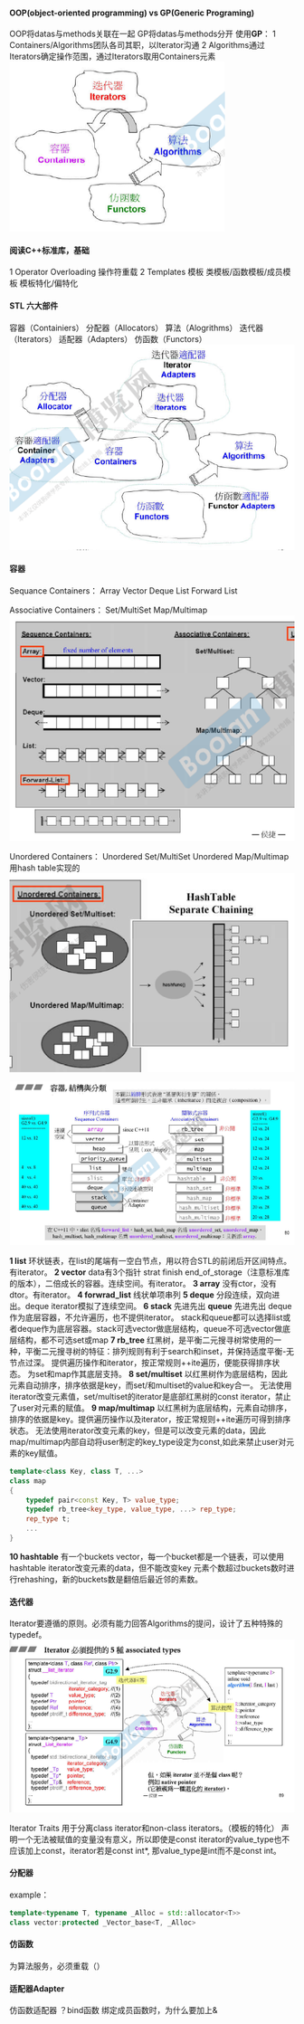 #### OOP(object-oriented programming) vs GP(Generic Programing)  
OOP将datas与methods关联在一起 
GP将datas与methods分开 
使用**GP**：
1 Containers/Algorithms团队各司其职，以Iterator沟通 
2 Algorithms通过Iterators确定操作范围，通过Iterators取用Containers元素 
![upload successful](../../img/pasted-11.png)

#### 阅读C++标准库，基础  
1 Operator Overloading 操作符重载 
2 Templates 模板 
类模板/函数模板/成员模板 
模板特化/偏特化

#### STL 六大部件
容器（Containiers） 
分配器（Allocators） 
算法（Alogrithms） 
迭代器（Iterators） 
适配器（Adapters） 
仿函数（Functors） 
![upload successful](../../img/pasted-8.png)  

#### 容器  
Sequance Containers： 
Array 
Vector 
Deque 
List 
Forward List  

Associative Containers： 
Set/MultiSet 
Map/Multimap 
![upload successful](../../img/pasted-9.png)  

Unordered Containers： 
Unordered Set/MultiSet 
Unordered Map/Multimap 
用hash table实现的
![upload successful](../../img/pasted-10.png) 

![upload successful](../../img/pasted-12.png)

**1 list** 
环状链表，在list的尾端有一空白节点，用以符合STL的前闭后开区间特点。 有iterator。
**2 vector** 
data有3个指针 strat finish end_of_storage（注意标准库的版本），二倍成长的容器。连续空间。有iterator。 
**3 array** 
没有ctor，没有dtor。有iterator。 
**4 forwrad_list** 
线状单项串列 
**5 deque** 
分段连续，双向进出。deque iterator模拟了连续空间。 
**6 stack** 先进先出 **queue** 先进先出 
deque作为底层容器，不允许遍历，也不提供iterator。 
stack和queue都可以选择list或者deque作为底层容器。stack可选vector做底层结构，queue不可选vector做底层结构，都不可选set或map 
**7 rb_tree** 
红黑树，是平衡二元搜寻树常使用的一种，平衡二元搜寻树的特征：排列规则有利于search和inset，并保持适度平衡-无节点过深。 
提供遍历操作和iterator，按正常规则++ite遍历，便能获得排序状态。 
为set和map作其底层支持。
**8 set/multiset** 
以红黑树作为底层结构，因此元素自动排序，排序依据是key，而set/和multiset的value和key合一。 
无法使用iterator改变元素值，set/multiset的iterator是底部红黑树的const iterator，禁止了user对元素的赋值。 
**9 map/multimap** 
以红黑树为底层结构，元素自动排序，排序的依据是key。提供遍历操作以及iterator，按正常规则++ite遍历可得到排序状态。 
无法使用iterator改变元素的key，但是可以改变元素的data，因此map/multimap内部自动将user制定的key_type设定为const,如此来禁止user对元素的key赋值。

```c++
template<class Key, class T, ...>
class map
{
	typedef pair<const Key, T> value_type;
    typedef rb_tree<key_type, value_type, ...> rep_type;
    rep_type t;
    ...
}
```
**10 hashtable** 
有一个buckets vector，每一个bucket都是一个链表，可以使用hashtable iterator改变元素的data，但不能改变key 
元素个数超过buckets数时进行rehashing，新的buckets数是翻倍后最近邻的素数。

#### 迭代器  
Iterator要遵循的原则。必须有能力回答Algorithms的提问，设计了五种特殊的typedef。 
![upload successful](../../img/pasted-13.png)

Iterator Traits 用于分离class iterator和non-class iterators。（模板的特化） 
声明一个无法被赋值的变量没有意义，所以即使是const iterator的value_type也不应该加上const，iterator若是const int*, 那value_type是int而不是const int。  


#### 分配器  
example：  
```c++  
template<typename T, typename _Alloc = std::allocator<T>>
class vector:protected _Vector_base<T, _Alloc>
```

#### 仿函数  
为算法服务，必须重载（）  

#### 适配器Adapter  
仿函数适配器
？bind函数  绑定成员函数时，为什么要加上&